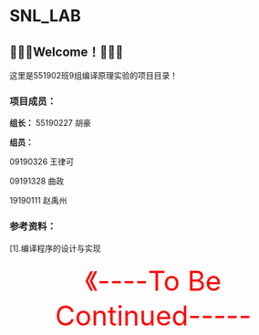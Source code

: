 # SNL_LAB

## **🎉🎉🎉Welcome！**🎉🎉🎉

这里是551902班9组编译原理实验的项目目录！

### 项目成员：

**组长：**
55190227 胡豪

**组员：**

09190326 王律可

09191328 曲政

19190111 赵禹州

### 参考资料：

[1].编译程序的设计与实现

<center><font color=red size = 15px>《----To Be Continued-----</font></center>

